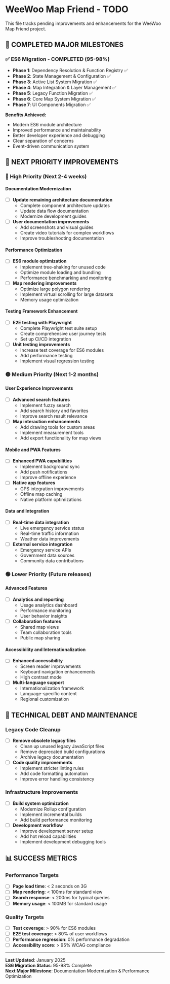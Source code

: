 # WeeWoo Map Friend - TODO

This file tracks pending improvements and enhancements for the WeeWoo Map Friend project.

## 🎉 COMPLETED MAJOR MILESTONES

### ✅ **ES6 Migration - COMPLETED (95-98%)**
- **Phase 1**: Dependency Resolution & Function Registry ✅
- **Phase 2**: State Management & Configuration ✅
- **Phase 3**: Active List System Migration ✅
- **Phase 4**: Map Integration & Layer Management ✅
- **Phase 5**: Legacy Function Migration ✅
- **Phase 6**: Core Map System Migration ✅
- **Phase 7**: UI Components Migration ✅

**Benefits Achieved:**
- Modern ES6 module architecture
- Improved performance and maintainability
- Better developer experience and debugging
- Clear separation of concerns
- Event-driven communication system

## 🚀 NEXT PRIORITY IMPROVEMENTS

### 🔴 High Priority (Next 2-4 weeks)

#### **Documentation Modernization**
- [ ] **Update remaining architecture documentation**
  - Complete component architecture updates
  - Update data flow documentation
  - Modernize development guides
- [ ] **User documentation improvements**
  - Add screenshots and visual guides
  - Create video tutorials for complex workflows
  - Improve troubleshooting documentation

#### **Performance Optimization**
- [ ] **ES6 module optimization**
  - Implement tree-shaking for unused code
  - Optimize module loading and bundling
  - Performance benchmarking and monitoring
- [ ] **Map rendering improvements**
  - Optimize large polygon rendering
  - Implement virtual scrolling for large datasets
  - Memory usage optimization

#### **Testing Framework Enhancement**
- [ ] **E2E testing with Playwright**
  - Complete Playwright test suite setup
  - Create comprehensive user journey tests
  - Set up CI/CD integration
- [ ] **Unit testing improvements**
  - Increase test coverage for ES6 modules
  - Add performance testing
  - Implement visual regression testing

### 🟡 Medium Priority (Next 1-2 months)

#### **User Experience Improvements**
- [ ] **Advanced search features**
  - Implement fuzzy search
  - Add search history and favorites
  - Improve search result relevance
- [ ] **Map interaction enhancements**
  - Add drawing tools for custom areas
  - Implement measurement tools
  - Add export functionality for map views

#### **Mobile and PWA Features**
- [ ] **Enhanced PWA capabilities**
  - Implement background sync
  - Add push notifications
  - Improve offline experience
- [ ] **Native app features**
  - GPS integration improvements
  - Offline map caching
  - Native platform optimizations

#### **Data and Integration**
- [ ] **Real-time data integration**
  - Live emergency service status
  - Real-time traffic information
  - Weather data improvements
- [ ] **External service integration**
  - Emergency service APIs
  - Government data sources
  - Community data contributions

### 🟢 Lower Priority (Future releases)

#### **Advanced Features**
- [ ] **Analytics and reporting**
  - Usage analytics dashboard
  - Performance monitoring
  - User behavior insights
- [ ] **Collaboration features**
  - Shared map views
  - Team collaboration tools
  - Public map sharing

#### **Accessibility and Internationalization**
- [ ] **Enhanced accessibility**
  - Screen reader improvements
  - Keyboard navigation enhancements
  - High contrast mode
- [ ] **Multi-language support**
  - Internationalization framework
  - Language-specific content
  - Regional customization

## 🔧 TECHNICAL DEBT AND MAINTENANCE

### **Legacy Code Cleanup**
- [ ] **Remove obsolete legacy files**
  - Clean up unused legacy JavaScript files
  - Remove deprecated build configurations
  - Archive legacy documentation
- [ ] **Code quality improvements**
  - Implement stricter linting rules
  - Add code formatting automation
  - Improve error handling consistency

### **Infrastructure Improvements**
- [ ] **Build system optimization**
  - Modernize Rollup configuration
  - Implement incremental builds
  - Add build performance monitoring
- [ ] **Development workflow**
  - Improve development server setup
  - Add hot reload capabilities
  - Implement development debugging tools

## 📊 SUCCESS METRICS

### **Performance Targets**
- [ ] **Page load time**: < 2 seconds on 3G
- [ ] **Map rendering**: < 100ms for standard view
- [ ] **Search response**: < 200ms for typical queries
- [ ] **Memory usage**: < 100MB for standard usage

### **Quality Targets**
- [ ] **Test coverage**: > 90% for ES6 modules
- [ ] **E2E test coverage**: > 80% of user workflows
- [ ] **Performance regression**: 0% performance degradation
- [ ] **Accessibility score**: > 95% WCAG compliance

---

**Last Updated**: January 2025  
**ES6 Migration Status**: 95-98% Complete  
**Next Major Milestone**: Documentation Modernization & Performance Optimization